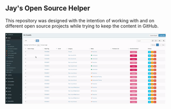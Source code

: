 ## Jay's Open Source Helper

This repository was designed with the intention of working with and on different open source projects while trying to keep the content in GitHub.   

![Snipe-IT_2018-07-25_12-10-10.gif](https://github.com/sargentjay/JaysOpenSourceHelper/blob/master/Snipe-IT/Snipe-IT_2018-07-25_12-10-10.gif?raw=true)